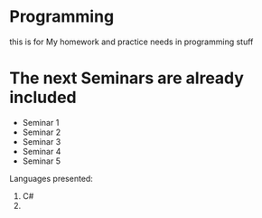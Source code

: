 # Programming
this is for My homework and practice needs in programming stuff
# The next Seminars are already included
* Seminar 1
* Seminar 2
* Seminar 3
* Seminar 4
* Seminar 5

Languages presented:
1. C#
2. <awating Python>